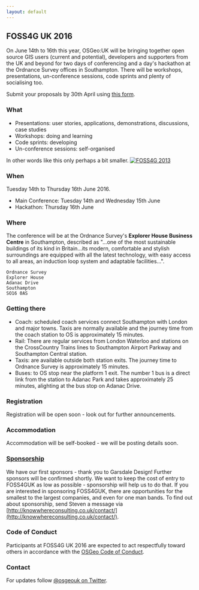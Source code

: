 ```yaml
---
layout: default
---
```

## FOSS4G UK 2016

On June 14th to 16th this year, OSGeo:UK will be bringing together open source GIS users (current and potential), developers and supporters from the UK and beyond for two days of conferencing and a day's hackathon at the Ordnance Survey offices in Southampton. There will be workshops, presentations, un-conference sessions, code sprints and plenty of socialising too.

Submit your proposals by 30th April using [this form](https://docs.google.com/forms/d/13wSDVU-EaUumNxypVJ5Jgc0qKFDdGrXTxynHkSIcfDo/viewform).

### What

* Presentations: user stories, applications, demonstrations, discussions, case studies
* Workshops: doing and learning
* Code sprints: developing
* Un-conference sessions: self-organised

In other words like this only perhaps a bit smaller.
[![FOSS4G 2013](https://farm4.staticflickr.com/3774/9904608205_bca6385c81_b.jpg)](https://www.flickr.com/photos/spacedman/9904213276/in/pool-foss4g/)

### When

Tuesday 14th to Thursday 16th June 2016.

* Main Conference: Tuesday 14th and Wednesday 15th June
* Hackathon: Thursday 16th June

### Where

The conference will be at the Ordnance Survey's **Explorer House Business Centre** in Southampton, described as "...one of the most sustainable buildings of its kind in Britain...its modern, comfortable and stylish surroundings are equipped with all the latest technology, with easy access to all areas, an induction loop system and adaptable facilities...".

    Ordnance Survey
    Explorer House
    Adanac Drive
    Southampton
    SO16 0AS
    
### Getting there

* Coach: scheduled coach services connect Southampton with London and major towns. Taxis are normally available and the journey time from the coach station to OS is approximately 15 minutes.
* Rail: There are regular services from London Waterloo and stations on the CrossCountry Trains lines to Southampton Airport Parkway and Southampton Central station.
* Taxis: are available outside both station exits. The journey time to Ordnance Survey is approximately 15 minutes.
* Buses: to OS stop near the platform 1 exit. The number 1 bus is a direct link from the station to Adanac Park and takes approximately 25 minutes, alighting at the bus stop on Adanac Drive.

### Registration

Registration will be open soon - look out for further announcements.

### Accommodation

Accommodation will be self-booked - we will be posting details soon.

### [Sponsorship](http://uk.osgeo.org/foss4guk2016/sponsors.md)

We have our first sponsors - thank you to Garsdale Design! Further sponsors will be confirmed shortly.
We want to keep the cost of entry to FOSS4GUK as low as possible - sponsorship will help us to do that. If you are interested in sponsoring FOSS4GUK, there are opportunities for the smallest to the largest companies, and even for one man bands. To find out about sponsorship, send Steven a message via [http://knowwhereconsulting.co.uk/contact/](http://knowwhereconsulting.co.uk/contact/).

### Code of Conduct
Participants at FOSS4G UK 2016 are expected to act respectfully toward others in accordance with the [OSGeo Code of Conduct](http://www.osgeo.org/code_of_conduct).

### Contact

For updates follow [@osgeouk on Twitter](https://twitter.com/osgeouk).

